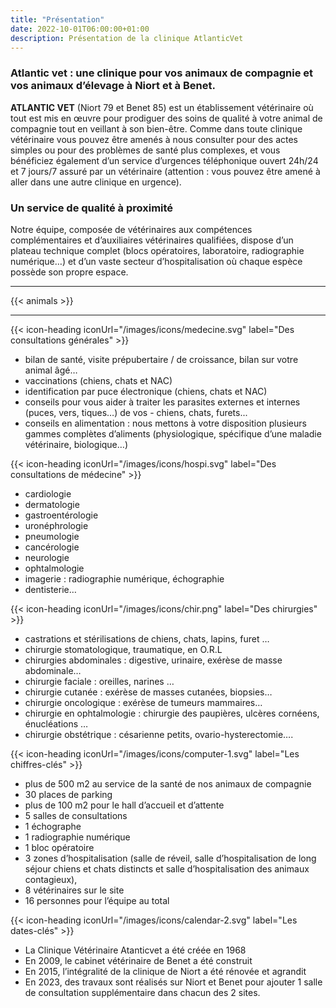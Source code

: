 ```yaml
---
title: "Présentation"
date: 2022-10-01T06:00:00+01:00
description: Présentation de la clinique AtlanticVet
---
```


### Atlantic vet : une clinique pour vos animaux de compagnie et vos animaux d’élevage à Niort et à Benet.

**ATLANTIC VET** (Niort 79 et Benet 85) est un établissement vétérinaire où tout est mis en œuvre pour prodiguer des soins de qualité à votre animal de compagnie tout en veillant à son bien-être. Comme dans toute clinique vétérinaire vous pouvez être amenés à nous consulter pour des actes simples ou pour des problèmes de santé plus complexes, et vous bénéficiez également d’un service d’urgences téléphonique ouvert 24h/24 et 7 jours/7 assuré par un vétérinaire (attention : vous pouvez être amené à aller dans une autre clinique en urgence).


### Un service de qualité à proximité

Notre équipe, composée de vétérinaires aux compétences complémentaires et d’auxiliaires vétérinaires qualifiées, dispose d’un plateau technique complet (blocs opératoires, laboratoire, radiographie numérique…) et d’un vaste secteur d’hospitalisation où chaque espèce possède son propre espace.

_________________
{{< animals >}}
_________________

{{< icon-heading iconUrl="/images/icons/medecine.svg" label="Des consultations générales" >}}
- bilan de santé, visite prépubertaire / de croissance, bilan sur votre animal âgé…
- vaccinations (chiens, chats et NAC)
- identification par  puce électronique  (chiens, chats et NAC)
- conseils pour vous aider à traiter les parasites externes et internes (puces, vers, tiques…) de vos - chiens, chats, furets...
- conseils en alimentation : nous mettons à votre disposition plusieurs gammes complètes d’aliments (physiologique, spécifique d’une maladie vétérinaire, biologique…)


{{< icon-heading iconUrl="/images/icons/hospi.svg" label="Des consultations de médecine" >}}
- cardiologie
- dermatologie
- gastroentérologie
- uronéphrologie
- pneumologie
- cancérologie
- neurologie
- ophtalmologie
- imagerie : radiographie numérique, échographie
- dentisterie…

{{< icon-heading iconUrl="/images/icons/chir.png" label="Des chirurgies" >}}
- castrations et stérilisations de chiens, chats, lapins, furet  …
- chirurgie stomatologique, traumatique, en  O.R.L
- chirurgies abdominales : digestive, urinaire, exérèse de masse abdominale…
- chirurgie faciale : oreilles, narines …
- chirurgie cutanée : exérèse de masses cutanées, biopsies…
- chirurgie oncologique : exérèse de tumeurs mammaires…
- chirurgie en ophtalmologie : chirurgie des paupières, ulcères cornéens, énucléations …
- chirurgie obstétrique : césarienne petits, ovario-hysterectomie….

{{< icon-heading iconUrl="/images/icons/computer-1.svg" label="Les chiffres-clés" >}}
- plus de 500 m2 au service de la santé de nos animaux de compagnie
- 30 places de parking
- plus de 100 m2 pour le hall d’accueil et d’attente
- 5 salles de consultations
- 1 échographe
- 1 radiographie numérique
- 1 bloc opératoire
- 3 zones d’hospitalisation (salle de réveil, salle d’hospitalisation de long séjour chiens et chats distincts et salle d’hospitalisation des animaux contagieux),
- 8 vétérinaires sur le site
- 16 personnes pour l’équipe au total

{{< icon-heading iconUrl="/images/icons/calendar-2.svg" label="Les dates-clés" >}}
- La Clinique Vétérinaire Atanticvet a été créée en 1968
- En 2009, le cabinet vétérinaire de Benet a été construit
- En 2015, l’intégralité de la clinique de Niort a été rénovée et agrandit
- En 2023, des travaux sont réalisés sur Niort et Benet pour ajouter 1 salle de consultation supplémentaire dans chacun des 2 sites.
